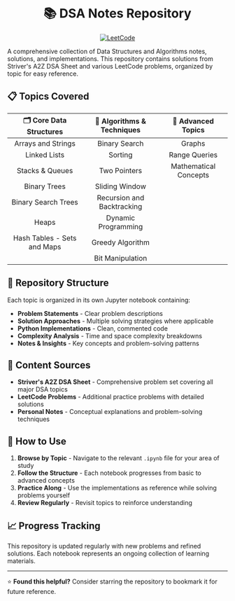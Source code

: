 <div align="center">

# 📚 DSA Notes Repository

[![LeetCode](https://img.shields.io/badge/LeetCode-000000?style=for-the-badge&logo=LeetCode&logoColor=#d16c06)](https://leetcode.com/u/opPHET3u6l/)

</div>

A comprehensive collection of Data Structures and Algorithms notes, solutions, and implementations. This repository contains solutions from Striver's A2Z DSA Sheet and various LeetCode problems, organized by topic for easy reference.

## 📋 Topics Covered

<div align="center">

| 🗂️ **Core Data Structures** | 🧮 **Algorithms & Techniques** | 🔬 **Advanced Topics** |
|:---:|:---:|:---:|
| Arrays and Strings | Binary Search | Graphs |
| Linked Lists | Sorting | Range Queries |
| Stacks & Queues | Two Pointers | Mathematical Concepts |
| Binary Trees | Sliding Window | |
| Binary Search Trees | Recursion and Backtracking | |
| Heaps | Dynamic Programming | |
| Hash Tables - Sets and Maps | Greedy Algorithm | |
| | Bit Manipulation | |

</div>

## 📁 Repository Structure

Each topic is organized in its own Jupyter notebook containing:

- **Problem Statements** - Clear problem descriptions
- **Solution Approaches** - Multiple solving strategies where applicable  
- **Python Implementations** - Clean, commented code
- **Complexity Analysis** - Time and space complexity breakdowns
- **Notes & Insights** - Key concepts and problem-solving patterns

## 🎯 Content Sources

- **Striver's A2Z DSA Sheet** - Comprehensive problem set covering all major DSA topics
- **LeetCode Problems** - Additional practice problems with detailed solutions
- **Personal Notes** - Conceptual explanations and problem-solving techniques

## 🚀 How to Use

1. **Browse by Topic** - Navigate to the relevant `.ipynb` file for your area of study
2. **Follow the Structure** - Each notebook progresses from basic to advanced concepts
3. **Practice Along** - Use the implementations as reference while solving problems yourself
4. **Review Regularly** - Revisit topics to reinforce understanding

## 📈 Progress Tracking

This repository is updated regularly with new problems and refined solutions. Each notebook represents an ongoing collection of learning materials.

---

⭐ **Found this helpful?** Consider starring the repository to bookmark it for future reference.
